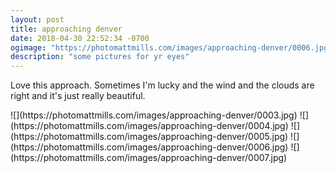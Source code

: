 ```yaml
---
layout: post
title: approaching denver
date: 2018-04-30 22:52:34 -0700
ogimage: "https://photomattmills.com/images/approaching-denver/0006.jpg"
description: "some pictures for yr eyes"
---
```


Love this approach. Sometimes I'm lucky and the wind and the clouds are right and it's just really beautiful.

<span style="display:block;" class="center">
  ![](https://photomattmills.com/images/approaching-denver/0003.jpg)
<span class="caption"></span>
![](https://photomattmills.com/images/approaching-denver/0004.jpg)
<span class="caption"></span>
![](https://photomattmills.com/images/approaching-denver/0005.jpg)
<span class="caption"></span>
![](https://photomattmills.com/images/approaching-denver/0006.jpg)
<span class="caption"></span>
![](https://photomattmills.com/images/approaching-denver/0007.jpg)
<span class="caption"></span>
</span>
